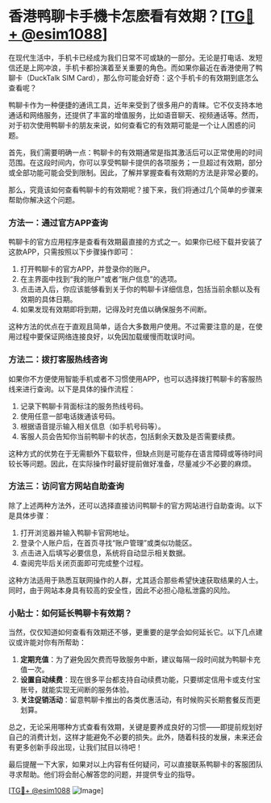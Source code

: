 # 香港鸭聊卡手機卡怎麽看有效期？[[TG💪+ @esim1088](https://t.me/s/esim1088)]

在现代生活中，手机卡已经成为我们日常不可或缺的一部分。无论是打电话、发短信还是上网冲浪，手机卡都扮演着至关重要的角色。而如果你最近在香港使用了鸭聊卡（DuckTalk SIM Card），那么你可能会好奇：这个手机卡的有效期到底怎么查看呢？

鸭聊卡作为一种便捷的通讯工具，近年来受到了很多用户的青睐。它不仅支持本地通话和网络服务，还提供了丰富的增值服务，比如语音聊天、视频通话等。然而，对于初次使用鸭聊卡的朋友来说，如何查看它的有效期可能是一个让人困惑的问题。

首先，我们需要明确一点：鸭聊卡的有效期通常是指其激活后可以正常使用的时间范围。在这段时间内，你可以享受鸭聊卡提供的各项服务；一旦超过有效期，部分或全部功能可能会受到限制。因此，了解并掌握查看有效期的方法是非常必要的。

那么，究竟该如何查看鸭聊卡的有效期呢？接下来，我们将通过几个简单的步骤来帮助你解决这个问题。

### 方法一：通过官方APP查询

鸭聊卡的官方应用程序是查看有效期最直接的方式之一。如果你已经下载并安装了这款APP，只需按照以下步骤操作即可：

1. 打开鸭聊卡的官方APP，并登录你的账户。
2. 在主界面中找到“我的账户”或者“账户信息”的选项。
3. 点击进入后，你应该能够看到关于你的鸭聊卡详细信息，包括当前余额以及有效期的具体日期。
4. 如果发现有效期即将到期，记得及时充值以确保服务不间断。

这种方法的优点在于直观且简单，适合大多数用户使用。不过需要注意的是，在使用过程中要保证网络连接良好，以免因加载缓慢而耽误时间。

### 方法二：拨打客服热线咨询

如果你不方便使用智能手机或者不习惯使用APP，也可以选择拨打鸭聊卡的客服热线来进行查询。以下是具体的操作流程：

1. 记录下鸭聊卡背面标注的服务热线号码。
2. 使用任意一部电话拨通该号码。
3. 根据语音提示输入相关信息（如手机号码等）。
4. 客服人员会告知你当前鸭聊卡的状态，包括剩余天数及是否需要续费。

这种方式的优势在于无需额外下载软件，但缺点则是可能存在语言障碍或等待时间较长等问题。因此，在实际操作时最好提前做好准备，尽量减少不必要的麻烦。

### 方法三：访问官方网站自助查询

除了上述两种方法外，还可以选择直接访问鸭聊卡的官方网站进行自助查询。以下是具体步骤：

1. 打开浏览器并输入鸭聊卡官网地址。
2. 登录个人账户后，在首页寻找“账户管理”或类似功能区。
3. 点击进入后填写必要信息，系统将自动显示相关数据。
4. 查阅完毕后关闭页面即可完成整个过程。

这种方法适用于熟悉互联网操作的人群，尤其适合那些希望快速获取结果的人士。同时，由于网站本身具有较高的安全性，因此不必担心隐私泄露的风险。

### 小贴士：如何延长鸭聊卡有效期？

当然，仅仅知道如何查看有效期还不够，更重要的是学会如何延长它。以下几点建议或许能对你有所帮助：

1. **定期充值**：为了避免因欠费而导致服务中断，建议每隔一段时间就为鸭聊卡充值一次。
2. **设置自动续费**：现在很多平台都支持自动续费功能，只要绑定信用卡或支付宝账号，就能实现无间断的服务体验。
3. **关注促销活动**：留意鸭聊卡推出的各类优惠活动，有时候购买长期套餐反而更划算。

总之，无论采用哪种方式查看有效期，关键是要养成良好的习惯——即提前规划好自己的消费计划，这样才能避免不必要的损失。此外，随着科技的发展，未来还会有更多创新手段出现，让我们拭目以待吧！

最后提醒一下大家，如果对以上内容有任何疑问，可以直接联系鸭聊卡的客服团队寻求帮助。他们将会耐心解答您的问题，并提供专业的指导。

[[TG💪+ @esim1088](https://t.me/s/esim1088) ![Image](https://i.postimg.cc/4NQfJmqS/Snipaste-2025-05-13-00-14-12.png)]